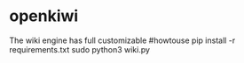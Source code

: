 # openkiwi
The wiki engine has full customizable
#howtouse
pip install -r requirements.txt
sudo python3 wiki.py
